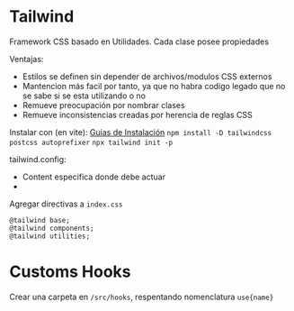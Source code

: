 # Tailwind

Framework CSS basado en Utilidades. Cada clase posee propiedades

Ventajas:
- Estilos se definen sin depender de archivos/modulos CSS externos
- Mantencion más facil por tanto, ya que no habra codigo legado que no se sabe si se esta utilizando o no
- Remueve preocupación por nombrar clases
- Remueve inconsistencias creadas por herencia de reglas CSS

Instalar con (en vite):
[Guias de Instalación](https://tailwindcss.com/docs/guides/vite) 
`npm install -D tailwindcss postcss autoprefixer`
`npx tailwind init -p`

tailwind.config:
- Content especifica donde debe actuar
- 

Agregar directivas a `index.css`
```
@tailwind base;
@tailwind components;
@tailwind utilities;
```

# Customs Hooks

Crear una carpeta en `/src/hooks`, respentando nomenclatura `use{name}`

